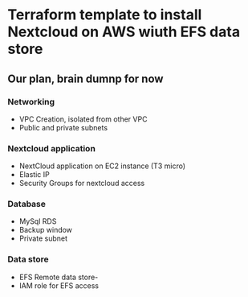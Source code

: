 # Terraform template to install Nextcloud on AWS wiuth EFS data store

## Our plan, brain dumnp for now

### Networking 
- VPC Creation, isolated from other VPC 
- Public and private subnets

### Nextcloud application
- NextCloud application on EC2 instance (T3 micro)
- Elastic IP
- Security Groups for nextcloud access

### Database
- MySql RDS
- Backup window
- Private subnet

### Data store 
- EFS Remote data store- 
- IAM role for EFS access
